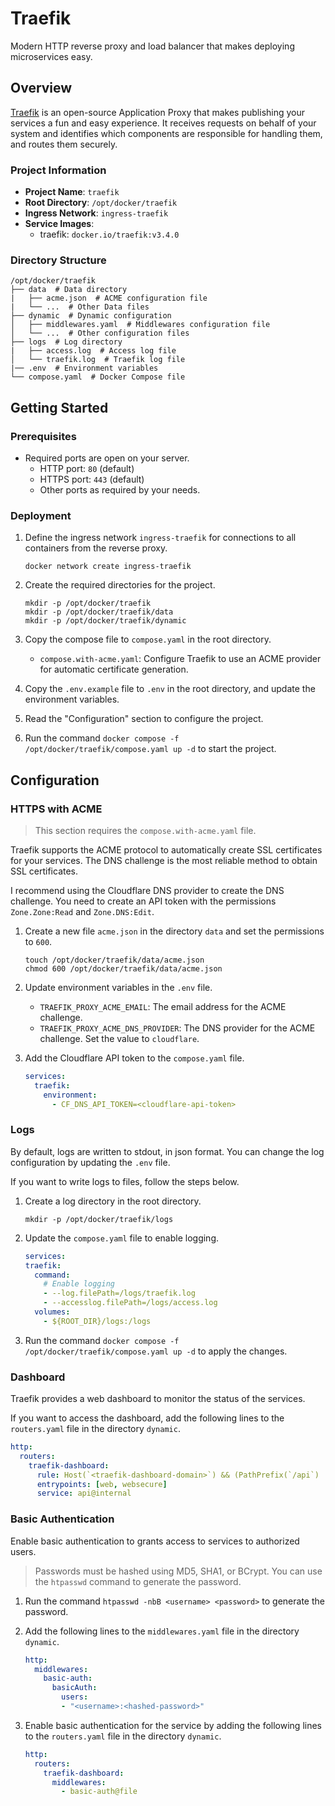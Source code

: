 # Traefik

Modern HTTP reverse proxy and load balancer that makes deploying microservices easy.

## Overview

[Traefik](https://traefik.io/) is an open-source Application Proxy that makes publishing your services a fun and easy experience. It receives requests on behalf of your system and identifies which components are responsible for handling them, and routes them securely.

### Project Information

- **Project Name**: `traefik`
- **Root Directory**: `/opt/docker/traefik`
- **Ingress Network**: `ingress-traefik`
- **Service Images**:
  + traefik: `docker.io/traefik:v3.4.0`

### Directory Structure

```text
/opt/docker/traefik
├── data  # Data directory
|   ├── acme.json  # ACME configuration file
|   └── ...  # Other Data files
├── dynamic  # Dynamic configuration
│   ├── middlewares.yaml  # Middlewares configuration file
│   └── ...  # Other configuration files
├── logs  # Log directory
|   ├── access.log  # Access log file
│   └── traefik.log  # Traefik log file
|── .env  # Environment variables
└── compose.yaml  # Docker Compose file
```

## Getting Started

### Prerequisites

- Required ports are open on your server.
  + HTTP port: `80` (default)
  + HTTPS port: `443` (default)
  + Other ports as required by your needs.

### Deployment

1. Define the ingress network `ingress-traefik` for connections to all containers from the reverse proxy.

    ```shell
    docker network create ingress-traefik
    ```

2. Create the required directories for the project.

    ```shell
    mkdir -p /opt/docker/traefik
    mkdir -p /opt/docker/traefik/data
    mkdir -p /opt/docker/traefik/dynamic
    ```

3. Copy the compose file to `compose.yaml` in the root directory.

    + `compose.with-acme.yaml`: Configure Traefik to use an ACME provider for automatic certificate generation.

4. Copy the `.env.example` file to `.env` in the root directory, and update the environment variables.
5. Read the "Configuration" section to configure the project.
6. Run the command `docker compose -f /opt/docker/traefik/compose.yaml up -d` to start the project.

## Configuration

### HTTPS with ACME

> This section requires the `compose.with-acme.yaml` file.

Traefik supports the ACME protocol to automatically create SSL certificates for your services. The DNS challenge is the most reliable method to obtain SSL certificates.

I recommend using the Cloudflare DNS provider to create the DNS challenge. You need to create an API token with the permissions `Zone.Zone:Read` and `Zone.DNS:Edit`.

1. Create a new file `acme.json` in the directory `data` and set the permissions to `600`.

    ```shell
    touch /opt/docker/traefik/data/acme.json
    chmod 600 /opt/docker/traefik/data/acme.json
    ```

2. Update environment variables in the `.env` file.

    + `TRAEFIK_PROXY_ACME_EMAIL`: The email address for the ACME challenge.
    + `TRAEFIK_PROXY_ACME_DNS_PROVIDER`: The DNS provider for the ACME challenge. Set the value to `cloudflare`.

3. Add the Cloudflare API token to the `compose.yaml` file.

    ```yaml
    services:
      traefik:
        environment:
          - CF_DNS_API_TOKEN=<cloudflare-api-token>
    ```

### Logs

By default, logs are written to stdout, in json format. You can change the log configuration by updating the `.env` file.

If you want to write logs to files, follow the steps below.

1. Create a log directory in the root directory.

    ```shell
    mkdir -p /opt/docker/traefik/logs
    ```

2. Update the `compose.yaml` file to enable logging.

    ```yaml
    services:
    traefik:
      command:
        # Enable logging
        - --log.filePath=/logs/traefik.log
        - --accesslog.filePath=/logs/access.log
      volumes:
        - ${ROOT_DIR}/logs:/logs
    ```

3. Run the command `docker compose -f /opt/docker/traefik/compose.yaml up -d` to apply the changes.

### Dashboard

Traefik provides a web dashboard to monitor the status of the services.

If you want to access the dashboard, add the following lines to the `routers.yaml` file in the directory `dynamic`.

```yaml
http:
  routers:
    traefik-dashboard:
      rule: Host(`<traefik-dashboard-domain>`) && (PathPrefix(`/api`) || PathPrefix(`/dashboard`))
      entrypoints: [web, websecure]
      service: api@internal
```

### Basic Authentication

Enable basic authentication to grants access to services to authorized users.

> Passwords must be hashed using MD5, SHA1, or BCrypt. You can use the `htpasswd` command to generate the password.

1. Run the command `htpasswd -nbB <username> <password>` to generate the password.
2. Add the following lines to the `middlewares.yaml` file in the directory `dynamic`.

    ```yaml
    http:
      middlewares:
        basic-auth:
          basicAuth:
            users:
            - "<username>:<hashed-password>"
    ```

3. Enable basic authentication for the service by adding the following lines to the `routers.yaml` file in the directory `dynamic`.

    ```yaml
    http:
      routers:
        traefik-dashboard:
          middlewares:
            - basic-auth@file
    ```
